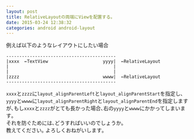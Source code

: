```yaml
---
layout: post
title: RelativeLayoutの両端にViewを配置する｡
date: 2015-03-24 12:38:32
categories: android android-layout
---
```

<p>例えば以下のようなレイアウトにしたい場合</p>



<pre class="lang-html prettyprint-override"><code>------------------------------------------  
|xxxx  ←TextView                     yyyy|  ←RelativeLayout
|                                        |
|                                        |
|zzzz                                wwww|  ←RelativeLayout
------------------------------------------
</code></pre>

<p><code>xxxx</code>と<code>zzzz</code>に<code>layout_alignParentLeft</code>と<code>layout_alignParentStart</code>を指定し､<br>
<code>yyyy</code>と<code>wwww</code>に<code>layout_alignParentRight</code>と<code>layout_alignParentEnd</code>を指定しますが､もし<code>xxxx</code>と<code>zzzz</code>がとても長かった場合､右の<code>yyyy</code>と<code>wwww</code>にかかってしまいます｡<br>
それを防ぐためには､どうすればいいのでしょうか｡<br>
教えてください｡ よろしくおねがいします｡</p>
